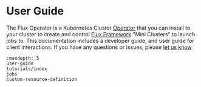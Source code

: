 # User Guide

The Flux Operator is a Kubernetes Cluster [Operator](https://kubernetes.io/docs/concepts/extend-kubernetes/operator/) 
that you can install to your cluster to create and control [Flux Framework](https://flux-framework.org/) "Mini Clusters"
to launch jobs to. This documentation includes a developer guide, and user guide
for client interactions. If you have
any questions or issues, please [let us know](https://github.com/flux-framework/flux-operator/issues)

```{toctree}
:maxdepth: 3
user-guide
tutorials/index
jobs
custom-resource-definition
```